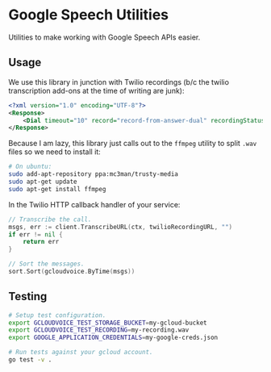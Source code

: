 # Google Speech Utilities

Utilities to make working with Google Speech APIs easier.

## Usage

We use this library in junction with Twilio recordings (b/c the twilio transcription add-ons at the time of writing are junk):

```xml
<?xml version="1.0" encoding="UTF-8"?>
<Response>
    <Dial timeout="10" record="record-from-answer-dual" recordingStatusCallback="https://my.service.com">415-123-4567</Dial>
</Response>
```

Because I am lazy, this library just calls out to the `ffmpeg` utility to split `.wav` files so we need to install it:

```sh
# On ubuntu:
sudo add-apt-repository ppa:mc3man/trusty-media  
sudo apt-get update  
sudo apt-get install ffmpeg  
```

In the Twilio HTTP callback handler of your service:


```go
// Transcribe the call.
msgs, err := client.TranscribeURL(ctx, twilioRecordingURL, "")
if err != nil {
	return err
}

// Sort the messages.
sort.Sort(gcloudvoice.ByTime(msgs))
```

## Testing

```sh
# Setup test configuration.
export GCLOUDVOICE_TEST_STORAGE_BUCKET=my-gcloud-bucket
export GCLOUDVOICE_TEST_RECORDING=my-recording.wav
export GOOGLE_APPLICATION_CREDENTIALS=my-google-creds.json

# Run tests against your gcloud account.
go test -v .
```

